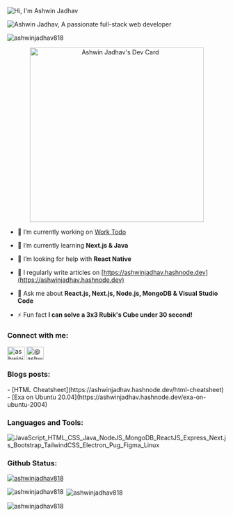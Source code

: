 <p><img src="https://pimp-my-readme.webapp.io/pimp-my-readme/sliding-text?emojis=1f44b&text=Hi%252C%2520I%27m%2520Ashwin%2520Jadhav" alt="Hi, I'm Ashwin Jadhav" /><p/>

<p><img src="https://pimp-my-readme.webapp.io/pimp-my-readme/wavy-banner?subtitle=A%20passionate%20full-stack%20web%20developer.&title=Ashwin%20Jadhav" alt="Ashwin Jadhav, A passionate full-stack web developer" /><p/>

<p align="left"> <img src="https://pimp-my-readme.webapp.io/pimp-my-readme/visitor-counter?page=ashwinjadhav818" alt="ashwinjadhav818" /> </p>

<div align="center">
  <div>
    <a href="https://app.daily.dev/ashwinjadhav"><img src="https://api.daily.dev/devcards/6b041b86297a41d38e0f955f00a2a748.png?r=m7q" width="400" alt="Ashwin Jadhav's Dev Card"/></a>
  </div>
</div>

- 🔭 I’m currently working on [Work Todo](https://github.com/ashwinjadhav818/work-todo)

- 🌱 I’m currently learning **Next.js & Java**

- 🤝 I’m looking for help with **React Native**

- 📝 I regularly write articles on [https://ashwinjadhav.hashnode.dev](https://ashwinjadhav.hashnode.dev)

- 💬 Ask me about **React.js, Next.js, Node.js, MongoDB & Visual Studio Code**

- ⚡ Fun fact **I can solve a 3x3 Rubik's Cube under 30 second!**

<h3 align="left">Connect with me:</h3>
<p align="left">
<a href="https://codepen.io/ashwinjadhav" target="blank"><img align="center" src="https://raw.githubusercontent.com/rahuldkjain/github-profile-readme-generator/master/src/images/icons/Social/codepen.svg" alt="ashwinjadhav" height="30" width="40" /></a>
<a href="https://hashnode.com/@ashwinjadhav" target="blank"><img align="center" src="https://raw.githubusercontent.com/rahuldkjain/github-profile-readme-generator/master/src/images/icons/Social/hashnode.svg" alt="@ashwinjadhav" height="30" width="40" /></a>
</p>

<h3 align="left">Blogs posts:</h3>
<!-- BLOG-POST-LIST:START -->
- [HTML Cheatsheet](https://ashwinjadhav.hashnode.dev/html-cheatsheet)
- [Exa on Ubuntu 20.04](https://ashwinjadhav.hashnode.dev/exa-on-ubuntu-2004)
<!-- BLOG-POST-LIST:END -->

<h3 align="left">Languages and Tools:</h3>
<p><img src="https://pimp-my-readme.webapp.io/pimp-my-readme/technology?technology=JavaScript_HTML_CSS_Java_NodeJS_MongoDB_ReactJS_Express_Next.js_Bootstrap_TailwindCSS_Electron_Pug_Figma_Linux" alt="JavaScript_HTML_CSS_Java_NodeJS_MongoDB_ReactJS_Express_Next.js_Bootstrap_TailwindCSS_Electron_Pug_Figma_Linux" /></p>

<h3 align="left">Github Status:</h3>
<p align="left"> <a href="https://github.com/ryo-ma/github-profile-trophy"><img src="https://github-profile-trophy.vercel.app/?username=ashwinjadhav818" alt="ashwinjadhav818" /></a></p>
<p><img align="left" src="https://github-readme-stats.vercel.app/api/top-langs?username=ashwinjadhav818&show_icons=true&locale=en&layout=compact" alt="ashwinjadhav818" /></p>

<p>&nbsp;<img align="center" src="https://github-readme-stats.vercel.app/api?username=ashwinjadhav818&show_icons=true&locale=en" alt="ashwinjadhav818" /></p>

<p><img align="center" src="https://github-readme-streak-stats.herokuapp.com/?user=ashwinjadhav818&" alt="ashwinjadhav818" /></p>

